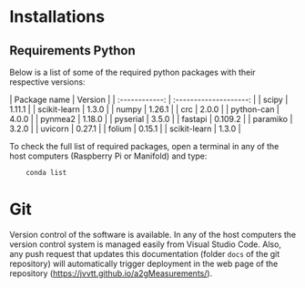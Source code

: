 # Installations

## Requirements Python

Below is a list of some of the required python packages with their respective versions:

<div class="center-table" markdown>
| Package name | Version | 
| :------------: | :--------------------: | 
| scipy  | 1.11.1 | 
| scikit-learn | 1.3.0 |
| numpy | 1.26.1 |
| crc | 2.0.0 |
| python-can | 4.0.0 |
| pynmea2 | 1.18.0 |
| pyserial | 3.5.0 |
| fastapi | 0.109.2 |
| paramiko | 3.2.0 |
| uvicorn | 0.27.1 |
| folium | 0.15.1 |
| scikit-learn | 1.3.0 |

</div>

To check the full list of required packages, open a terminal in any of the host computers (Raspberry Pi or Manifold) and type:

```sh
    conda list
```

# Git

Version control of the software is available. In any of the host computers the version control system is managed easily from Visual Studio Code. Also, any push request that updates this documentation (folder `docs` of the git repository) will automatically trigger deployment in the web page of the repository (https://jvvtt.github.io/a2gMeasurements/).